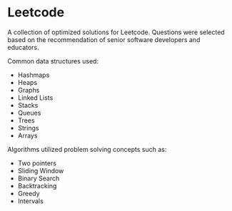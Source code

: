 # Leetcode
 
A collection of optimized solutions for Leetcode. Questions were selected based on the recommendation of senior software developers and educators. 

Common data structures used:  
- Hashmaps 
- Heaps  
- Graphs  
- Linked Lists 
- Stacks  
- Queues  
- Trees  
- Strings  
- Arrays

Algorithms utilized problem solving concepts such as:
- Two pointers  
- Sliding Window  
- Binary Search
- Backtracking
- Greedy
- Intervals 
